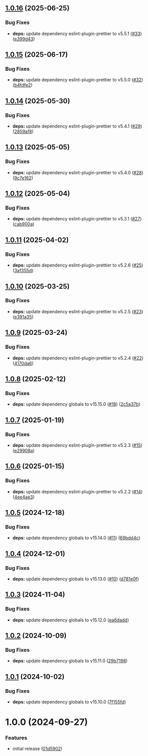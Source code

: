 ## [1.0.16](https://github.com/podium-lib/eslint-config/compare/v1.0.15...v1.0.16) (2025-06-25)


### Bug Fixes

* **deps:** update dependency eslint-plugin-prettier to v5.5.1 ([#33](https://github.com/podium-lib/eslint-config/issues/33)) ([e399d43](https://github.com/podium-lib/eslint-config/commit/e399d43ed8e3cdbcd425d26973fa078211d7964a))

## [1.0.15](https://github.com/podium-lib/eslint-config/compare/v1.0.14...v1.0.15) (2025-06-17)


### Bug Fixes

* **deps:** update dependency eslint-plugin-prettier to v5.5.0 ([#32](https://github.com/podium-lib/eslint-config/issues/32)) ([b4fdfe2](https://github.com/podium-lib/eslint-config/commit/b4fdfe2e3afe11dec59e343912c36a7d4fd90dca))

## [1.0.14](https://github.com/podium-lib/eslint-config/compare/v1.0.13...v1.0.14) (2025-05-30)


### Bug Fixes

* **deps:** update dependency eslint-plugin-prettier to v5.4.1 ([#29](https://github.com/podium-lib/eslint-config/issues/29)) ([2859af8](https://github.com/podium-lib/eslint-config/commit/2859af899db85a5917a5bf9c84db134d323ed9a1))

## [1.0.13](https://github.com/podium-lib/eslint-config/compare/v1.0.12...v1.0.13) (2025-05-05)


### Bug Fixes

* **deps:** update dependency eslint-plugin-prettier to v5.4.0 ([#28](https://github.com/podium-lib/eslint-config/issues/28)) ([9c7e162](https://github.com/podium-lib/eslint-config/commit/9c7e162e1bdb004590108b901d26283ada289958))

## [1.0.12](https://github.com/podium-lib/eslint-config/compare/v1.0.11...v1.0.12) (2025-05-04)


### Bug Fixes

* **deps:** update dependency eslint-plugin-prettier to v5.3.1 ([#27](https://github.com/podium-lib/eslint-config/issues/27)) ([cab900a](https://github.com/podium-lib/eslint-config/commit/cab900a1fec6cc2e9039642147b04c8f9c7eeb1a))

## [1.0.11](https://github.com/podium-lib/eslint-config/compare/v1.0.10...v1.0.11) (2025-04-02)


### Bug Fixes

* **deps:** update dependency eslint-plugin-prettier to v5.2.6 ([#25](https://github.com/podium-lib/eslint-config/issues/25)) ([3af355d](https://github.com/podium-lib/eslint-config/commit/3af355d3afbd47ccec2ef00e4d892b274aabcea8))

## [1.0.10](https://github.com/podium-lib/eslint-config/compare/v1.0.9...v1.0.10) (2025-03-25)


### Bug Fixes

* **deps:** update dependency eslint-plugin-prettier to v5.2.5 ([#23](https://github.com/podium-lib/eslint-config/issues/23)) ([e391a35](https://github.com/podium-lib/eslint-config/commit/e391a356c9cc392a7f364e3f30e34df37637a4cd))

## [1.0.9](https://github.com/podium-lib/eslint-config/compare/v1.0.8...v1.0.9) (2025-03-24)


### Bug Fixes

* **deps:** update dependency eslint-plugin-prettier to v5.2.4 ([#22](https://github.com/podium-lib/eslint-config/issues/22)) ([4170da6](https://github.com/podium-lib/eslint-config/commit/4170da604db64d3dbd3d88cee9b923a878285851))

## [1.0.8](https://github.com/podium-lib/eslint-config/compare/v1.0.7...v1.0.8) (2025-02-12)


### Bug Fixes

* **deps:** update dependency globals to v15.15.0 ([#18](https://github.com/podium-lib/eslint-config/issues/18)) ([2c5a37b](https://github.com/podium-lib/eslint-config/commit/2c5a37b8036c60517d1e38598edebcf9bc878f01))

## [1.0.7](https://github.com/podium-lib/eslint-config/compare/v1.0.6...v1.0.7) (2025-01-19)


### Bug Fixes

* **deps:** update dependency eslint-plugin-prettier to v5.2.3 ([#15](https://github.com/podium-lib/eslint-config/issues/15)) ([e29908a](https://github.com/podium-lib/eslint-config/commit/e29908a0823c0f864959df1e95b7ec818166dc89))

## [1.0.6](https://github.com/podium-lib/eslint-config/compare/v1.0.5...v1.0.6) (2025-01-15)


### Bug Fixes

* **deps:** update dependency eslint-plugin-prettier to v5.2.2 ([#14](https://github.com/podium-lib/eslint-config/issues/14)) ([4ee4ae3](https://github.com/podium-lib/eslint-config/commit/4ee4ae37dbce9029c1159ceaf04a2ab24d96954d))

## [1.0.5](https://github.com/podium-lib/eslint-config/compare/v1.0.4...v1.0.5) (2024-12-18)


### Bug Fixes

* **deps:** update dependency globals to v15.14.0 ([#11](https://github.com/podium-lib/eslint-config/issues/11)) ([69bdd4c](https://github.com/podium-lib/eslint-config/commit/69bdd4c7bad0ef51d084f62822ca559439717938))

## [1.0.4](https://github.com/podium-lib/eslint-config/compare/v1.0.3...v1.0.4) (2024-12-01)


### Bug Fixes

* **deps:** update dependency globals to v15.13.0 ([#10](https://github.com/podium-lib/eslint-config/issues/10)) ([d781e0f](https://github.com/podium-lib/eslint-config/commit/d781e0f8762acdcb090b1d3fcf9e09f2a4b913fd))

## [1.0.3](https://github.com/podium-lib/eslint-config/compare/v1.0.2...v1.0.3) (2024-11-04)


### Bug Fixes

* **deps:** update dependency globals to v15.12.0 ([ea6dadd](https://github.com/podium-lib/eslint-config/commit/ea6dadd7c1b376bc841a7378297662c5f84b1234))

## [1.0.2](https://github.com/podium-lib/eslint-config/compare/v1.0.1...v1.0.2) (2024-10-09)


### Bug Fixes

* **deps:** update dependency globals to v15.11.0 ([29b7198](https://github.com/podium-lib/eslint-config/commit/29b719800e2bc2c28b403286eebd594c0659d181))

## [1.0.1](https://github.com/podium-lib/eslint-config/compare/v1.0.0...v1.0.1) (2024-10-02)


### Bug Fixes

* **deps:** update dependency globals to v15.10.0 ([7f155fd](https://github.com/podium-lib/eslint-config/commit/7f155fd0a6451c7b48ea43a30ac181999c86a237))

# 1.0.0 (2024-09-27)


### Features

* initial release ([01d5902](https://github.com/podium-lib/eslint-config/commit/01d5902e9f122d1e82a3c543fc2c947eb7991453))

